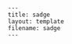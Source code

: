 
                    ---
                    title: sadge
                    layout: template
                    filename: sadge
                    --- 
                    